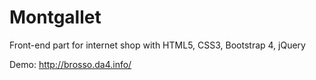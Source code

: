 # Montgallet
Front-end part for internet shop with HTML5, CSS3, Bootstrap 4, jQuery

Demo: http://brosso.da4.info/
